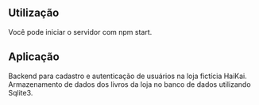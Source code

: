 ## Utilização

Você pode iniciar o servidor com npm start. 

## Aplicação

Backend para cadastro e autenticação de usuários na loja fictícia HaiKai. Armazenamento de dados dos livros da loja no banco de dados utilizando Sqlite3.
